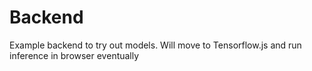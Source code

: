 # Backend
Example backend to try out models. Will move to Tensorflow.js and run inference in browser eventually
